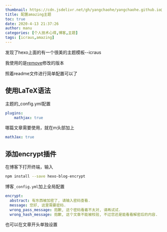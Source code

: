 ```yaml
---
thumbnail: https://cdn.jsdelivr.net/gh/yangchaohe/yangchaohe.github.io@static/img/mito/eye.jpg
title: 配置amazing主题
toc: true
date: 2020-4-13 21:37:26
author: manu
categories: [个人技术心得,博客,主题]
tags: [icraus,amazing]
---
```


发现了hexo上面的有一个很美的主题模板--icraus

<!-- more -->

我使用的是[remove](https://github.com/removeif/hexo-theme-amazing)修改的版本

照着readme文件进行简单配置可以了

## 使用LaTeX语法

主题的_config.yml配置

```yaml
plugins:
	mathjax: true
```

哪篇文章需要使用，就在m头部加上

```yaml
mathJax: true
```

## 添加encrypt插件

在博客下打开终端，输入

```bash
npm install --save hexo-blog-encrypt
```

博客`_config.yml`加上全局配置

```yaml
encrypt: 
  abstract: 有东西被加密了, 请输入密码查看.
  message: 您好, 这里需要密码.
  wrong_pass_message: 抱歉, 这个密码看着不太对, 请再试试.
  wrong_hash_message: 抱歉, 这个文章不能被校验, 不过您还是能看看解密后的内容.
```

也可以在文章开头单独设置